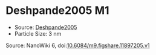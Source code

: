 <a name="material" />

# Deshpande2005 M1
<script type="application/ld+json">
  {
    "@context": "https://schema.org/",
    "@type": "ChemicalSubstance",
    "@id": "https://egonw.github.io/nanowiki/nanowiki124.html#material",
    "http://purl.org/dc/terms/conformsTo":
      {
        "@type": "CreativeWork",
        "@id": "https://bioschemas.org/profiles/ChemicalSubstance/0.4-RELEASE/"
      },
    "identfier": "124",
    "name": "Deshpande2005 M1",
    "url": "https://egonw.github.io/nanowiki/nanowiki124.html#material",
    "sameAs": "http://127.0.0.1/mediawiki/index.php/Special:URIResolver/Deshpande2005_M1"
  }
</script>


* Source: [Deshpande2005](articleDeshpande2005.md)
* Particle Size: 3 nm


Source: NanoWiki 6, doi:[10.6084/m9.figshare.11897205.v1](https://doi.org/10.6084/m9.figshare.11897205.v1)
